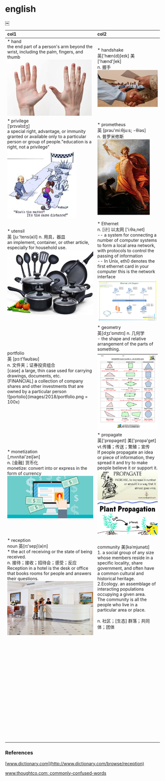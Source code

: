 # english
￼

|col1|col2|
|:---|:---|
|* hand<br/>the end part of a person's arm beyond the wrist, including the palm, fingers, and thumb<br/>![hand](images/2018/hand.jpeg)|* handshake<br/>英['hæn(d)ʃeɪk] 美['hænd'ʃek]<br/>n. 握手<br/>![handshake](images/2018/handshake.jpg)|
|* privilege<br/>[ˈprɪvəlɪdʒ]<br/>a special right, advantage, or immunity granted or available only to a particular person or group of people."education is a right, not a privilege"<br/>![priviledge](images/2018/priviledge.jpeg)|* prometheus<br/>英  [prəu'mi:θju:s; -θiəs]<br/>n. 普罗米修斯<br/>![prometheus](images/2018/prometheus.jpg)|
| * utensil<br/>英  [juː'tens(ə)l] n. 用具，器皿 <br/>an implement, container, or other article, especially for household use.<br/>![utensil](images/2018/utensil.jpg)| * Ethernet<br/>n. [计] 以太网 ['i:θə,net]<br/>-- a system for connecting a number of computer systems to form a local area network, with protocols to control the passing of information<br/>-- In Unix, eth0 denotes the first ethernet card in your computer this is the network interface<br/>![ethernet](images/2018/ethernet.png)|
|portfolio<br/>英  [pɔːt'fəʊlɪəʊ]<br/>n. 文件夹；证券投资组合<br/>[case] a large, thin case used for carrying drawings, documents, etc.<br/>[FINANCIAL] a collection of company shares and other investments that are owned by a particular person <br/>![portolio](images/2018/portfolio.png = 100x)|* geometry <br/>英[dʒɪ'ɒmɪtrɪ] n. 几何学<br/>- the shape and relative arrangement of the parts of something.<br/>![geometry](images/2018/geometry.gif)<br/>|
| * monetization <br/> [,mʌnitai'zeiʃən] <br/>n. [金融] 货币化<br/>monetize: convert into or express in the form of currency<br/> ![monetize](images/2018/monetize.png) | * propagate<br/>英['prɒpəgeɪt] 美['prɑpə'get]<br/>vt.传播；传送；繁殖；宣传<br/>If people propagate an idea or piece of information, they spread it and try to make people believe it or support it.<br/> ![propagate](images/2018/propagate1.jpeg)<br/>![propagate](images/2018/propagate2.png)|
|* reception <br/>noun 英[rɪ'sepʃ(ə)n]<br/>* the act of receiving or the state of being received.<br/>n. 接待；接收；招待会；感受；反应<br/>Reception in a hotel is the desk or office that books rooms for people and answers their questions.<br/>![reception](images/2018/reception.jpg)<br/>|community 美[kəˈmjunətɪ]<br/> 1. a social group of any size whose members reside in a specific locality, share government, and often have a common cultural and historical heritage. <br/>2.Ecology. an assemblage of interacting populations occupying a given area. <br/>The community is all the people who live in a particular area or place.<br/><br/>n. 社区；[生态] 群落；共同体；团体|
|<br/><br/><br/>|<br/><br/><br/>|
|<br/><br/><br/>|<br/><br/><br/>|
|<br/><br/><br/>|<br/><br/><br/>|
|<br/><br/><br/>|<br/><br/><br/>|
|<br/><br/><br/>|<br/><br/><br/>|
|<br/><br/><br/>|<br/><br/><br/>|
|||


### References
[www.dictionary.com](http://www.dictionary.com/browse/reception)

[www.thoughtco.com: commonly-confused-words](https://www.thoughtco.com/commonly-confused-words-4133042)<br/>

[]()<br/>

[]()<br/>

[]()<br/>

[]()<br/>

